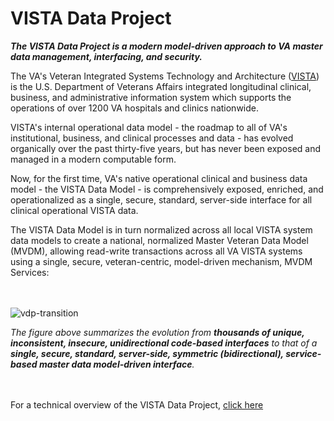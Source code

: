 
# VISTA Data Project

__*The VISTA Data Project is a modern model-driven approach to VA master data management, interfacing, and security.*__

The VA's Veteran Integrated Systems Technology and Architecture ([VISTA](https://en.wikipedia.org/wiki/VistA)) is the U.S. Department of Veterans Affairs integrated longitudinal  clinical, business, and administrative information system which supports the operations of over 1200 VA hospitals and clinics nationwide.  

VISTA's internal operational data model - the roadmap to all of VA's institutional, business, and clinical processes and data - has evolved organically over the past thirty-five years, but has never been exposed and managed in a modern computable form.

Now, for the first time, VA's native operational clinical and business data model - the VISTA Data Model - is comprehensively exposed, enriched, and operationalized as a single, secure, standard, server-side interface for all clinical operational VISTA data. 

The VISTA Data Model is in turn normalized across all local VISTA system data models to create a national, normalized Master Veteran Data Model (MVDM), allowing read-write transactions across all VA VISTA systems using a single, secure, veteran-centric, model-driven mechanism, MVDM Services: 

<br><br>
![vdp-transition](https://github.com/vistadataproject/documents/blob/master/images/vdp-transition-20170607d.png)


*The figure above summarizes the evolution from __thousands of unique, inconsistent, insecure, unidirectional code-based interfaces__ to that of a __single, secure, standard, server-side, symmetric (bidirectional), service-based master data model-driven interface__.*   

<br><br>
For a technical overview of the VISTA Data Project, [click here](https://github.com/vistadataproject/documents/tree/master/Background)


